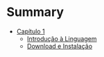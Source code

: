 # Summary

* [Capítulo 1](capitulo1.md)
	* [Introdução à Linguagem](introducao_python.md)
	* [Download e Instalação](download_instalacao.md)

